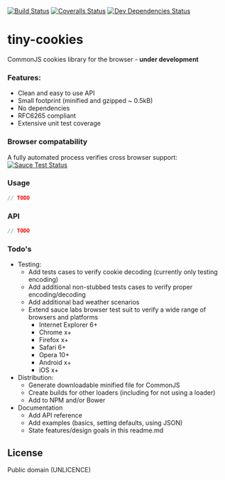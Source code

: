 [![Build Status][travis-image]][travis-url]
[![Coveralls Status][coveralls-image]][coveralls-url]
[![Dev Dependencies Status][david-image]][david-url]

# tiny-cookies
CommonJS cookies library for the browser - **under development**

### Features:
  - Clean and easy to use API
  - Small footprint (minified and gzipped ~ 0.5kB)
  - No dependencies
  - RFC6265 compliant
  - Extensive unit test coverage

### Browser compatability
A fully automated process verifies cross browser support:  
[![Sauce Test Status][saucelabs-image]][saucelabs-url]

### Usage
```javascript
// TODO
```

### API
```javascript
// TODO
```

### Todo's
- Testing:
  - Add tests cases to verify cookie decoding (currently only testing encoding)
  - Add additional non-stubbed tests cases to verify proper encoding/decoding
  - Add additional bad weather scenarios
  - Extend sauce labs browser test suit to verify a wide range of browsers and platforms
    - Internet Explorer 6+
    - Chrome x+
    - Firefox x+
    - Safari 6+
    - Opera 10+
    - Android x+
    - iOS x+
- Distribution:
  - Generate downloadable minified file for CommonJS
  - Create builds for other loaders (including for not using a loader)
  - Add to NPM and/or Bower
- Documentation
  - Add API reference
  - Add examples (basics, setting defaults, using JSON)
  - State features/design goals in this readme.md

License
----
Public domain (UNLICENCE)

[travis-url]: https://travis-ci.org/voltace/tiny-cookies
[travis-image]: http://img.shields.io/travis/voltace/tiny-cookies.svg

[coveralls-url]: https://coveralls.io/r/voltace/tiny-cookies
[coveralls-image]: http://img.shields.io/coveralls/voltace/tiny-cookies/master.svg

[david-url]: https://david-dm.org/voltace/tiny-cookies#info=devDependencies
[david-image]: https://img.shields.io/david/dev/voltace/tiny-cookies.svg

[saucelabs-url]: https://saucelabs.com/u/tiny-cookies
[saucelabs-image]: https://saucelabs.com/browser-matrix/tiny-cookies.svg
